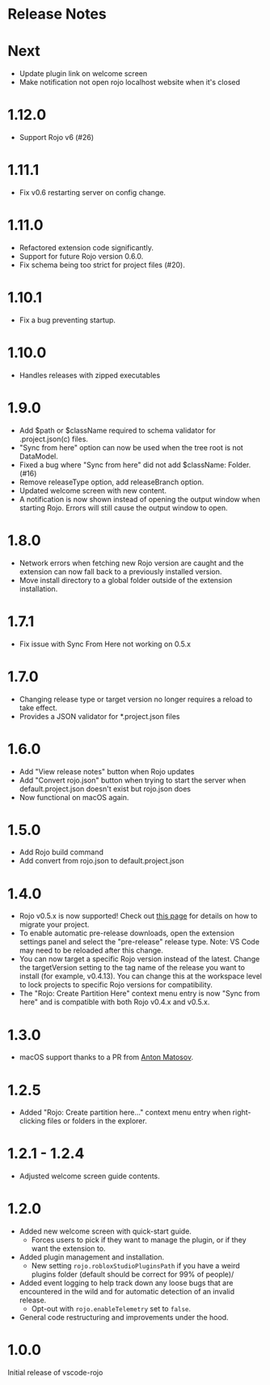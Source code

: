 # Release Notes

# Next

- Update plugin link on welcome screen
- Make notification not open rojo localhost website when it's closed

# 1.12.0

- Support Rojo v6 (#26)

# 1.11.1

- Fix v0.6 restarting server on config change.

# 1.11.0
- Refactored extension code significantly.
- Support for future Rojo version 0.6.0.
- Fix schema being too strict for project files (#20).

# 1.10.1

- Fix a bug preventing startup.

# 1.10.0

- Handles releases with zipped executables

# 1.9.0

- Add $path or $className required to schema validator for .project.json(c) files.
- "Sync from here" option can now be used when the tree root is not DataModel.
- Fixed a bug where "Sync from here" did not add $className: Folder. (#16)
- Remove releaseType option, add releaseBranch option.
- Updated welcome screen with new content.
- A notification is now shown instead of opening the output window when starting Rojo. Errors will still cause the output window to open.

# 1.8.0

- Network errors when fetching new Rojo version are caught and the extension can now fall back to a previously installed version.
- Move install directory to a global folder outside of the extension installation.

# 1.7.1

- Fix issue with Sync From Here not working on 0.5.x

# 1.7.0

- Changing release type or target version no longer requires a reload to take effect.
- Provides a JSON validator for *.project.json files

# 1.6.0

- Add "View release notes" button when Rojo updates
- Add "Convert rojo.json" button when trying to start the server when default.project.json doesn't exist but rojo.json does
- Now functional on macOS again.

# 1.5.0

- Add Rojo build command
- Add convert from rojo.json to default.project.json

# 1.4.0

- Rojo v0.5.x is now supported! Check out [this page](https://lpghatguy.github.io/rojo/migrating-to-epiphany/) for details on how to migrate your project.
- To enable automatic pre-release downloads, open the extension settings panel and select the "pre-release" release type. Note: VS Code may need to be reloaded after this change.
- You can now target a specific Rojo version instead of the latest. Change the targetVersion setting to the tag name of the release you want to install (for example, v0.4.13). You can change this at the workspace level to lock projects to specific Rojo versions for compatibility.
- The "Rojo: Create Partition Here" context menu entry is now "Sync from here" and is compatible with both Rojo v0.4.x and v0.5.x.

# 1.3.0

- macOS support thanks to a PR from [Anton Matosov](https://github.com/anton-matosov).

# 1.2.5

- Added "Rojo: Create partition here..." context menu entry when right-clicking files or folders in the explorer.

# 1.2.1 - 1.2.4

- Adjusted welcome screen guide contents.

# 1.2.0

- Added new welcome screen with quick-start guide.
  - Forces users to pick if they want to manage the plugin, or if they want the extension to.
- Added plugin management and installation.
  - New setting `rojo.robloxStudioPluginsPath` if you have a weird plugins folder (default should be correct for 99% of people)/
- Added event logging to help track down any loose bugs that are encountered in the wild and for automatic detection of an invalid release.
  - Opt-out with `rojo.enableTelemetry` set to `false`.
- General code restructuring and improvements under the hood.

# 1.0.0

Initial release of vscode-rojo
